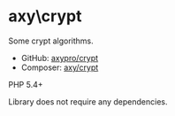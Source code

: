 # axy\crypt

Some crypt algorithms.

* GitHub: [axypro/crypt](https://github.com/axypro/crypt)
* Composer: [axy/crypt](https://packagist.org/packages/axy/crypt)

PHP 5.4+

Library does not require any dependencies.
